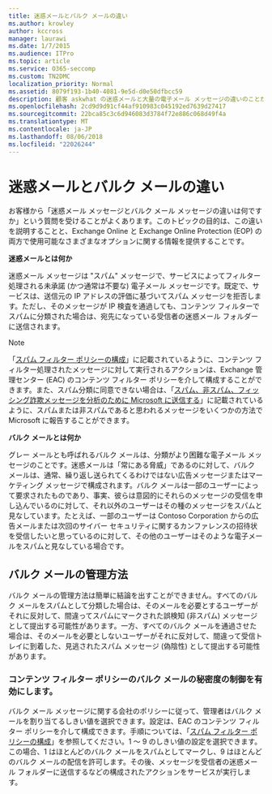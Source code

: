 ```yaml
---
title: 迷惑メールとバルク メールの違い
ms.author: krowley
author: kccross
manager: laurawi
ms.date: 1/7/2015
ms.audience: ITPro
ms.topic: article
ms.service: O365-seccomp
ms.custom: TN2DMC
localization_priority: Normal
ms.assetid: 8079f193-1b40-4081-9e5d-d0e50dfbcc59
description: 顧客 askwhat の迷惑メールと大量の電子メール メッセージの違いのことがありますか。このトピックの目的は、違いを説明し、オンラインの Exchange および Exchange オンライン保護 (EOP) の両方で利用可能なさまざまなオプションに関する情報を提供します。
ms.openlocfilehash: 2cd9d9d91cf44af910983c045192ed7639d27417
ms.sourcegitcommit: 22bca85c3c6d946083d3784f72e886c068d49f4a
ms.translationtype: MT
ms.contentlocale: ja-JP
ms.lasthandoff: 08/06/2018
ms.locfileid: "22026244"
---
```

# <a name="whats-the-difference-between-junk-email-and-bulk-email"></a>迷惑メールとバルク メールの違い

お客様から「迷惑メール メッセージとバルク メール メッセージの違いは何ですか」という質問を受けることがよくあります。このトピックの目的は、この違いを説明することと、Exchange Online と Exchange Online Protection (EOP) の両方で使用可能なさまざまなオプションに関する情報を提供することです。
  
 **迷惑メールとは何か**
  
迷惑メール メッセージは "スパム" メッセージで、サービスによってフィルター処理される未承諾 (かつ通常は不要な) 電子メール メッセージです。既定で、サービスは、送信元の IP アドレスの評価に基づいてスパム メッセージを拒否します。ただし、そのメッセージが IP 検査を通過しても、コンテンツ フィルターでスパムに分類された場合は、宛先になっている受信者の迷惑メール フォルダーに送信されます。 
  
> [!NOTE]
> 「[スパム フィルター ポリシーの構成](configure-your-spam-filter-policies.md)」に記載されているように、コンテンツ フィルター処理されたメッセージに対して実行されるアクションは、Exchange 管理センター (EAC) のコンテンツ フィルター ポリシーを介して構成することができます。また、スパム分類に同意できない場合は、「[スパム、非スパム、フィッシング詐欺メッセージを分析のために Microsoft に送信する](submit-spam-non-spam-and-phishing-scam-messages-to-microsoft-for-analysis.md)」に記載されているように、スパムまたは非スパムであると思われるメッセージをいくつかの方法で Microsoft に報告することができます。 
  
 **バルク メールとは何か**
  
グレー メールとも呼ばれるバルク メールは、分類がより困難な電子メール メッセージのことです。迷惑メールは「常にある脅威」であるのに対して、バルク メールは、通常、繰り返し送られてくるわけではない広告メッセージまたはマーケティング メッセージで構成されます。バルク メールは一部のユーザーによって要求されたものであり、事実、彼らは意図的にそれらのメッセージの受信を申し込んでいるのに対して、それ以外のユーザーはその種のメッセージをスパムと見なしています。たとえば、一部のユーザーは Contoso Corporation からの広告メールまたは次回のサイバー セキュリティに関するカンファレンスの招待状を受信したいと思っているのに対して、その他のユーザーはそのような電子メールをスパムと見なしている場合です。
  
## <a name="how-to-manage-bulk-email"></a>バルク メールの管理方法

バルク メールの管理方法は簡単に結論を出すことができません。すべてのバルク メールをスパムとして分類した場合は、そのメールを必要とするユーザーがそれに反対して、間違ってスパムにマークされた誤検知 (非スパム) メッセージとして提出する可能性があります。一方、すべてのバルク メールを通過させた場合は、そのメールを必要としないユーザーがそれに反対して、間違って受信トレイに到着した、見逃されたスパム メッセージ (偽陰性) として提出する可能性があります。
  
### <a name="enable-bulk-mail-sensitivity-control-in-the-content-filter-policy"></a>コンテンツ フィルター ポリシーのバルク メールの秘密度の制御を有効にします。

バルク メール メッセージに関する会社のポリシーに従って、管理者はバルク メールを割り当てるしきい値を選択できます。設定は、EAC のコンテンツ フィルター ポリシーを介して構成できます。手順については、「[スパム フィルター ポリシーの構成](configure-your-spam-filter-policies.md)」を参照してください。1 ～ 9 のしきい値の設定を選択できます。この場合、1 はほとんどのバルク メールをスパムとしてマークし、9 はほとんどのバルク メールの配信を許可します。その後、メッセージを受信者の迷惑メール フォルダーに送信するなどの構成されたアクションをサービスが実行します。 
  

